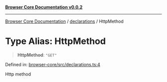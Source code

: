 [**Browser Core Documentation v0.0.2**](../../README.md)

***

[Browser Core Documentation](../../modules.md) / [declarations](../README.md) / HttpMethod

# Type Alias: HttpMethod

> **HttpMethod**: `"GET"`

Defined in: [browser-core/src/declarations.ts:4](https://github.com/stonemjs/browser-core/blob/fa5573518c1ef095e02e60009eef605c26ff056c/src/declarations.ts#L4)

Http method
